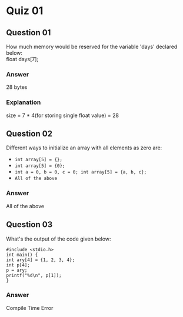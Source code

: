 Quiz 01
=======  

Question 01
-----------  
How much memory would be reserved for the variable 'days' declared below:  
float days[7];   

### Answer  
28 bytes  

### Explanation  
size = 7 * 4(for storing single float value) = 28  

Question 02
-----------  
Different ways to initialize an array with all elements as zero are:  
* `int array[5] = {};`  
* `int array[5] = {0};`  
* `int a = 0, b = 0, c = 0; int array[5] = {a, b, c};`  
* `All of the above`  

### Answer  
All of the above  

Question 03
-----------  
What's the output of the code given below:  

`#include <stdio.h>`  
`int main() {`   
`int ary[4] = {1, 2, 3, 4};`   
`int p[4];`  
`p = ary;`  
`printf("%d\n", p[1]);`  
`}`  

### Answer  
Compile Time Error  